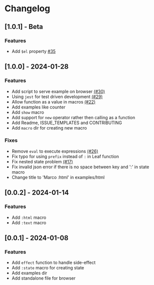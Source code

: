 
# Changelog



## [1.0.1] - Beta

### Features
- Add `$el` property [#35](https://github.com/AmolKumarGupta/leafjs/issues/35)



## [1.0.0] - 2024-01-28

### Features
- Add script to serve example on browser [(#30)](https://github.com/AmolKumarGupta/leafjs/issues/30)
- Using `jest` for test driven development [(#29)](https://github.com/AmolKumarGupta/leafjs/issues/29)
- Allow function as a value in macros [(#22)](https://github.com/AmolKumarGupta/leafjs/issues/22)
- Add examples like counter
- Add `show` macro
- Add support for `new` operator rather then calling as a function
- Add Readme, ISSUE_TEMPLATES and CONTRIBUTING
- Add `macro` dir for creating new macro

### Fixes
- Remove `eval` to execute expressions [(#26)](https://github.com/AmolKumarGupta/leafjs/issues/26)
- Fix typo for using `prefix` instead of `:` in Leaf function 
- Fix nested state problem [(#17)](https://github.com/AmolKumarGupta/leafjs/issues/17)
- Fix invalid json error if there is no space between key and ':' in state macro
- Change title to 'Marco :html' in examples/html



## [0.0.2] - 2024-01-14

### Features
- Add `:html` macro
- Add `:text` macro



## [0.0.1] - 2024-01-08

### Features
- Add `effect` function to handle side-effect
- Add `:state` macro for creating state
- Add examples dir
- Add standalone file for browser

